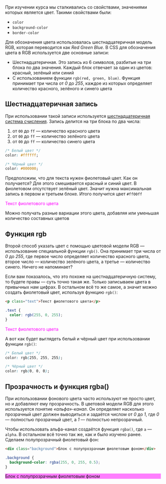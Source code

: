 
При изучении курса мы сталкивались со свойствами, значениями которых является цвет. Такими свойствами были:

* `color`
* `background-color`
* `border-color`

Для обозначения цвета использовалась шестнадцатеричная модель RGB, которая переводится как _Red Green Blue_. В CSS для обозначения цвета в RGB используется две основные записи:

* Шестнадцатеричная. Это запись из 6 символов, разбитые на три блока по два значения. Каждый блок отвечает за один из цветов: красный, зелёный или синий
* С использованием функции `rgb(red, green, blue)`. Функция принимает три числа от _0_ до _255_, каждое из которых определяет количество красного, зелёного и синего цвета

## Шестнадцатеричная запись

При использовании такой записи используется [шестнадцатеричная система счисления](https://ru.wikipedia.org/wiki/Шестнадцатеричная_система_счисления). Запись делится на три блока по два числа:

1. от `00` до `ff` — количество красного цвета
2. от `00` до `ff` — количество зелёного цвета
3. от `00` до `ff` — количество синего цвета

```css
/* Белый цвет */
color: #ffffff;

/* Чёрный цвет */
color: #000000;
```

Предположим, что для текста нужен фиолетовый цвет. Как он получается? Для этого смешивается красный и синий цвет. В фиолетовом отсутствует зелёный цвет. Значит нужна максимальная запись в первом и третьем блоке. Итого получится цвет `#ff00ff`

<div class="hexlet-basics-example my-3" style="color: #ff00ff;">
  Текст фиолетового цвета
</div>

Можно получать разные вариации этого цвета, добавляя или уменьшая количество составных цветов

## Функция rgb

Второй способ указать цвет с помощью цветовой модели RGB — использование специальной функции `rgb()`. Она принимает три числа от _0_ до _255_, где первое число определяет количество красного цвета, второе число — количество зелёного цвета, а третье — количество синего. Ничего не напоминает?

Если вам показалось, что это похоже на шестнадцатеричную систему, то будете правы — суть точно такая же. Только записываем цвета в привычных нам цифрах. В остальном всё то же самое, а значит можно создать фиолетовый цвет, используя функцию `rgb()`:

```html
<p class="text">Текст фиолетового цвета</p>
```

```css
.text {
  color: rgb(255, 0, 255);
}
```

<div class="hexlet-basics-example my-3" style="color: rgb(255, 0, 255);">
  Текст фиолетового цвета
</div>

А вот как будет выглядеть белый и чёрный цвет при использовании функции `rgb()`:

```css
/* Белый цвет */
color: rgb(255, 255, 255);

/* Чёрный цвет */
color: rgb(0, 0, 0);
```

## Прозрачность и функция rgba()

При использовании фонового цвета часто используют не просто цвет, но и добавляют ему прозрачность. В цветовой модели RGB для этого используется понятие _«альфа»-канал_. Он определяет насколько прозрачный цвет должен выводиться и задаётся числом от _0_ до _1_, где _0_ — полностью прозрачный цвет, а _1_ — полностью непрозрачный.

Чтобы использовать альфа-канал создаётся функция `rgba()`, где `a` — `alpha`. В остальном всё точно так же, как и было изучено ранее. Сделаем полупрозрачный фиолетовый фон:

```html
<div class="background">Блок с полупрозрачным фиолетовым фоном</div>
```

```css
.background {
  background-color: rgba(255, 0, 255, 0.5);
}
```

<div class="hexlet-basics-example my-3" style="background-color: rgba(255, 0, 255, 0.5);">
  Блок с полупрозрачным фиолетовым фоном
</div>
